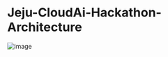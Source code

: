# Jeju-CloudAi-Hackathon-Architecture
![image](https://github.com/user-attachments/assets/a8fccb54-1373-4807-a146-5f3500e63df4)
